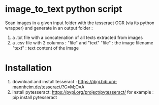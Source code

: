 # image_to_text python script
Scan images in a given input folder with the tesseract OCR (via its python wrapper) and generate in an output folder :
1. a .txt file with a concatenation of all texts extracted from images
2. a .csv file with 2 columns : "file" and "text"
     "file" : the image filename
     "text" : text content of the image    

# Installation
1. download and install tesseract : 
    https://digi.bib.uni-mannheim.de/tesseract/?C=M;O=A
2. install pytesseract:
    https://pypi.org/project/pytesseract/
    for example :
    pip install pytesseract